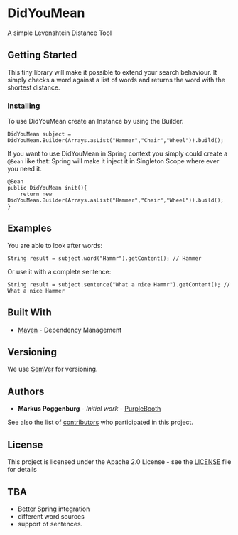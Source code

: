 # DidYouMean

A simple Levenshtein Distance Tool

## Getting Started

This tiny library will make it possible to extend your search behaviour. It simply checks 
a word against a list of words and returns the word with the shortest distance.

### Installing

To use DidYouMean create an Instance by using the Builder.
```
DidYouMean subject = DidYouMean.Builder(Arrays.asList("Hammer","Chair","Wheel")).build();
```

If you want to use DidYouMean in Spring context you simply could create a `@Bean` like that:
Spring will make it inject it in Singleton Scope where ever you need it.

```
@Bean
public DidYouMean init(){
    return new DidYouMean.Builder(Arrays.asList("Hammer","Chair","Wheel")).build();
}
```

## Examples

You are able to look after words:
```
String result = subject.word("Hammr").getContent(); // Hammer
```
Or use it with a complete sentence:
```
String result = subject.sentence("What a nice Hammr").getContent(); // What a nice Hammer
```
## Built With

* [Maven](https://maven.apache.org/) - Dependency Management

## Versioning

We use [SemVer](http://semver.org/) for versioning.

## Authors

* **Markus Poggenburg** - *Initial work* - [PurpleBooth](https://github.com/pogge88)

See also the list of [contributors](https://github.com/pogge88/DidYouMean/graphs/contributors) who participated in this project.

## License

This project is licensed under the Apache 2.0 License - see the [LICENSE](LICENSE) file for details

## TBA

* Better Spring integration
* different word sources
* support of sentences.
